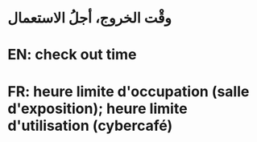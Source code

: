 # وقْت الخروج، أجلُ الاستعمال

# EN: check out time

# FR: heure limite d'occupation (salle d'exposition); heure limite d'utilisation (cybercafé)

